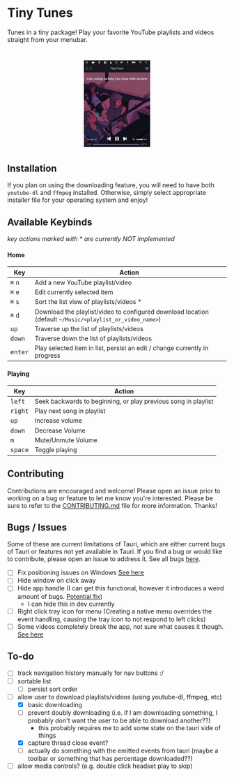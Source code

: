 # Tiny Tunes

Tunes in a tiny package! Play your favorite YouTube playlists and videos straight from your menubar.

<h1 align="center">
  <img style="width:30%;" alt='Demo' src="https://github.com/aaronleopold/tinytunes/blob/main/misc/early-demo.gif" />
</h1>

## Installation

If you plan on using the downloading feature, you will need to have both `youtube-dl` and `ffmpeg` installed. Otherwise, simply select appropriate installer file for your operating system and enjoy!

## Available Keybinds

_key actions marked with \* are currently NOT implemented_

#### Home

| Key                       | Action                                                                                                   |
| ------------------------- | -------------------------------------------------------------------------------------------------------- |
| <kbd>⌘</kbd> <kbd>n</kbd> | Add a new YouTube playlist/video                                                                         |
| <kbd>⌘</kbd> <kbd>e</kbd> | Edit currently selected item                                                                             |
| <kbd>⌘</kbd> <kbd>s</kbd> | Sort the list view of playlists/videos \*                                                                |
| <kbd>⌘</kbd> <kbd>d</kbd> | Download the playlist/video to configured download location (default `~/Music/<playlist_or_video_name>`) |
| <kbd>up</kbd>             | Traverse up the list of playlists/videos                                                                 |
| <kbd>down</kbd>           | Traverse down the list of playlists/videos                                                               |
| <kbd>enter</kbd>          | Play selected item in list, persist an edit / change currently in progress                               |

#### Playing

| Key              | Action                                                         |
| ---------------- | -------------------------------------------------------------- |
| <kbd>left</kbd>  | Seek backwards to beginning, or play previous song in playlist |
| <kbd>right</kbd> | Play next song in playlist                                     |
| <kbd>up</kbd>    | Increase volume                                                |
| <kbd>down</kbd>  | Decrease Volume                                                |
| <kbd>m</kbd>     | Mute/Unmute Volume                                             |
| <kbd>space</kbd> | Toggle playing                                                 |

## Contributing

Contributions are encouraged and welcome! Please open an issue prior to working on a bug or feature to let me know you're interested. Please be sure to refer to the [CONTRIBUTING.md](https://github.com/aaronleopold/tinytunes/blob/main//CONTRIBUTING.md) file for more information. Thanks!

## Bugs / Issues

Some of these are current limitations of Tauri, which are either current bugs of Tauri or features not yet available in Tauri. If you find a bug or would like to contribute, please open an issue to address it. See all bugs [here](https://github.com/aaronleopold/tinytunes/issues?q=is%3Aissue+is%3Aopen+label%3Abug).

- [ ] Fix positioning issues on Windows [See here](https://github.com/aaronleopold/tinytunes/issues/2)
- [ ] Hide window on click away
- [ ] Hide app handle (I can get this functional, however it introduces a weird amount of bugs. [Potential fix](https://github.com/tauri-apps/tauri/pull/2825))
  - I can hide this in dev currently
- [ ] Right click tray icon for menu (Creating a native menu overrides the event handling, causing the tray icon to not respond to left clicks)
- [ ] Some videos completely break the app, not sure what causes it though. [See here](https://github.com/aaronleopold/tinytunes/issues/1)

## To-do

- [ ] track navigation history manually for nav buttons :/
- [ ] sortable list
  - [ ] persist sort order
- [ ] allow user to download playlists/videos (using youtube-dl, ffmpeg, etc)
  - [x] basic downloading
  - [ ] prevent doubly downloading (i.e. if I am downloading something, I probably don't want the user to be able to download another??)
    - this probably requires me to add some state on the tauri side of things
  - [x] capture thread close event?
  - [ ] actually do something with the emitted events from tauri (maybe a toolbar or something that has percentage downloaded??)
- [ ] allow media controls? (e.g. double click headset play to skip)
